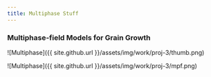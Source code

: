 ```yaml
---
title: Multiphase Stuff
---
```


### Multiphase-field Models for Grain Growth

![Multiphase]({{ site.github.url }}/assets/img/work/proj-3/thumb.png)

![Multiphase]({{ site.github.url }}/assets/img/work/proj-3/mpf.png)
